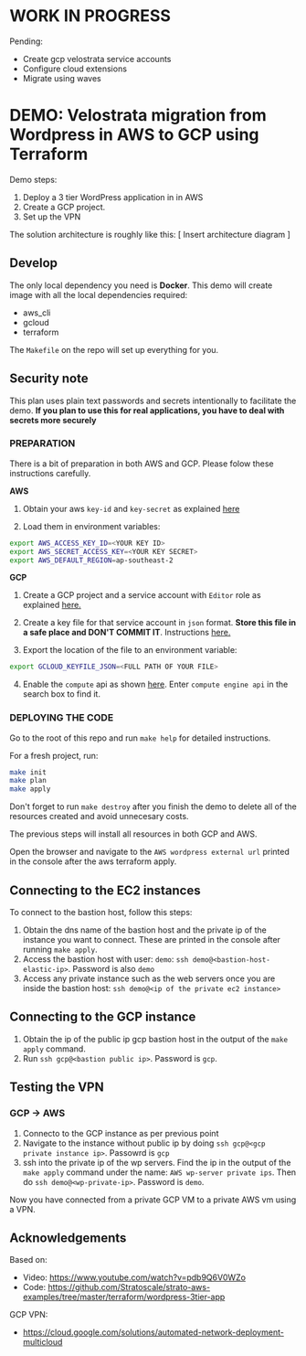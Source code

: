 # WORK IN PROGRESS

Pending:

- Create gcp velostrata service accounts
- Configure cloud extensions
- Migrate using waves


# DEMO: Velostrata migration from Wordpress in AWS to GCP using Terraform

Demo steps:

1. Deploy a 3 tier WordPress application in in AWS
2. Create a GCP project. 
3. Set up the VPN 

The solution architecture is roughly like this:
[ Insert architecture diagram ]


## Develop
The only local dependency you need is **Docker**. This demo will create image with all the local dependencies required:
* aws_cli
* gcloud
* terraform

The `Makefile` on the repo will set up everything for you.

## Security note
This plan uses plain text passwords and secrets intentionally to facilitate the demo. **If you plan to use this for real applications, you have to deal with secrets more securely**

### PREPARATION
There is a bit of preparation in both AWS and GCP. Please folow these instructions carefully.

**AWS**

1. Obtain your aws `key-id` and `key-secret` as explained [here](https://docs.aws.amazon.com/general/latest/gr/managing-aws-access-keys.html)

2. Load them in environment variables:

```bash
export AWS_ACCESS_KEY_ID=<YOUR KEY ID>
export AWS_SECRET_ACCESS_KEY=<YOUR KEY SECRET>
export AWS_DEFAULT_REGION=ap-southeast-2
```

**GCP**

1. Create a GCP project and a service account with `Editor` role as explained [here.](https://cloud.google.com/iam/docs/creating-managing-service-accounts#creating_a_service_account)

2. Create a key file for that service account in `json` format. **Store this file in a safe place and DON'T COMMIT IT**. Instructions [here.](https://cloud.google.com/iam/docs/creating-managing-service-account-keys#creating_service_account_keys)

3. Export the location of the file to an environment variable:
```bash
export GCLOUD_KEYFILE_JSON=<FULL PATH OF YOUR FILE>
```

4. Enable the `compute` api as shown [here](https://cloud.google.com/apis/docs/enable-disable-apis). Enter `compute engine api` in the search box to find it.


### DEPLOYING THE CODE

Go to the root of this repo and run `make help` for detailed instructions.

For a fresh project, run:

```bash
make init
make plan
make apply
```

Don't forget to run `make destroy` after you finish the demo to delete all of the resources created and avoid unnecesary costs.

The previous steps will install all resources in both GCP and AWS.

Open the browser and navigate to the `AWS wordpress external url` printed in the console after the aws terraform apply.

## Connecting to the EC2 instances

To connect to the bastion host, follow this steps:
1. Obtain the dns name of the bastion host and the private ip of the instance you want to connect. These are printed in the console after running `make apply`.
2. Access the bastion host with user: `demo`: `ssh demo@<bastion-host-elastic-ip>`. Password is also `demo`
4. Access any private instance such as the web servers once you are inside the bastion host: `ssh demo@<ip of the private ec2 instance>`

## Connecting to the GCP instance
1. Obtain the ip of the public ip gcp bastion host in the output of the `make apply` command.
2. Run `ssh gcp@<bastion public ip>`. Password is `gcp`.

## Testing the VPN 
### GCP -> AWS
1. Connecto to the GCP instance as per previous point
2. Navigate to the instance without public ip by doing `ssh gcp@<gcp private instance ip>`. Passowrd is `gcp`
2. ssh into the private ip of the wp servers. Find the ip in the output of the `make apply` command under the name: `AWS wp-server private ips`. Then do `ssh demo@<wp-private-ip>`. Password is `demo`. 

Now you have connected from a private GCP VM to a private AWS vm using a VPN.

## Acknowledgements

Based on:
* Video: https://www.youtube.com/watch?v=pdb9Q6V0WZo
* Code: https://github.com/Stratoscale/strato-aws-examples/tree/master/terraform/wordpress-3tier-app

GCP VPN:
* https://cloud.google.com/solutions/automated-network-deployment-multicloud
